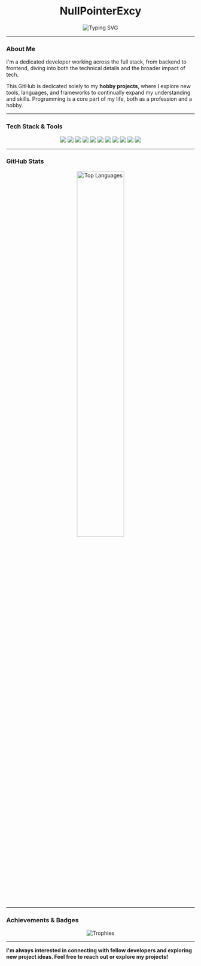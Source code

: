 <h1 align="center">NullPointerExcy</h1>

<p align="center">
    <img src="https://readme-typing-svg.herokuapp.com?font=Fira+Code&size=25&pause=1000&color=7a472a&center=true&vCenter=true&width=800&lines=Full-Stack+Developer+%7C+Hobbyist+Programmer;Exploring+New+Tools+and+Frameworks;Lifelong+Learner+%7C+Tech+Enthusiast" alt="Typing SVG" />
</p>

---

### About Me
I'm a dedicated developer working across the full stack, from backend to frontend, diving into both the technical details and the broader impact of tech.

This GitHub is dedicated solely to my **hobby projects**, where I explore new tools, languages, and frameworks to continually expand my understanding and skills. Programming is a core part of my life, both as a profession and a hobby.

---

### Tech Stack & Tools
<p align="center">
    <img src="https://img.shields.io/badge/-Python-3776AB?style=for-the-badge&logo=python&logoColor=white" />
    <img src="https://img.shields.io/badge/-Java-007396?style=for-the-badge&logo=java&logoColor=white" />
    <img src="https://img.shields.io/badge/-JavaScript-F7DF1E?style=for-the-badge&logo=javascript&logoColor=black" />
    <img src="https://img.shields.io/badge/-TypeScript-007ACC?style=for-the-badge&logo=typescript&logoColor=white" />
    <img src="https://img.shields.io/badge/-C++-00599C?style=for-the-badge&logo=cplusplus&logoColor=white" />
    <img src="https://img.shields.io/badge/-C%23-239120?style=for-the-badge&logo=csharp&logoColor=white" />
    <img src="https://img.shields.io/badge/-Spring%20Boot-6DB33F?style=for-the-badge&logo=spring&logoColor=white" />
    <img src="https://img.shields.io/badge/-React-61DAFB?style=for-the-badge&logo=react&logoColor=black" />
    <img src="https://img.shields.io/badge/-Angular-DD0031?style=for-the-badge&logo=angular&logoColor=white" />
    <img src="https://img.shields.io/badge/-Unity-000000?style=for-the-badge&logo=unity&logoColor=white" />
    <img src="https://img.shields.io/badge/-Unreal%20Engine-0E1128?style=for-the-badge&logo=unreal-engine&logoColor=white" />
</p>

---

### GitHub Stats
<div align="center">
    <img src="https://github-readme-stats.vercel.app/api/top-langs/?username=NullPointerExcy&theme=radical&layout=compact&langs_count=10" alt="Top Languages" width="50%" />
</div>

---

### Achievements & Badges
<div align="center">
    <img src="https://github-profile-trophy.vercel.app/?username=NullPointerExcy&theme=radical&no-bg=true&no-frame=true&column=4" alt="Trophies" />
</div>

---

**I'm always interested in connecting with fellow developers and exploring new project ideas. Feel free to reach out or explore my projects!**
